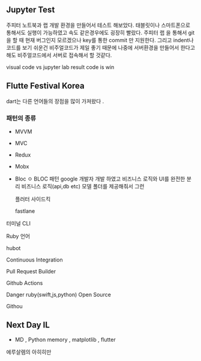## Jupyter  Test
주피터 노트북과 랩 개발 환경을 만들어서 테스트 해보았다. 태블릿이나 스마트폰으로 통해서도 실행이 가능하였고 속도 같은경우에도 굉장히 빨랐다.
주피터 랩 을 통해서 git 을 할 때 현재 버그인지 모르겠으나 key를 통한  commit 만 지원한다. 
그리고 indent나 코드를 보기 쉬운건 비주얼코드가 제일 좋기 때문에 나중에 서버환경을 만들어서 한다고해도 비주얼코드에서 서버로 접속해서 할 것같다.


visual code vs jupyter lab  result code is win

## Flutte Festival Korea


dart는 다른 언어들의 장점을 많이 가져왔다 .


### 패턴의 종류
- MVVM
- MVC
- Redux
- Mobx
- Bloc
    ㅇ BLOC 패턴 google 개발자 개발 하였고 비즈니스 로직와 UI를 완전한 분리 
    비즈니스 로직(api,db etc)
    모델 폴더를 제공해줘서 그런

    플러터 사이드킥

    fastlane 

터미널 CLI

Ruby 언어 

hubot

Continuous Integration

Pull Request Builder 

Github Actions 


Danger ruby(swift,js,python)  Open Source



Githou


## Next Day IL
-  MD , Python memory , matplotlib , flutter 

에루살렘의 아히히만